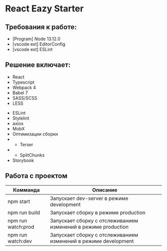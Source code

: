 # React Eazy Starter

## Требования к работе:
* [Program] Node 13.12.0
* [vscode ext] EditorConfig
* [vscode ext] ESLint

## Решение включает:

+ React
+ Typescript
+ Webpack 4
+ Babel 7
+ SASS/SCSS
+ LESS
- ESLint
- Stylelint
- axios
- MobX
- Оптимизации сборки
- - Terser
- - SplitChunks
- Storybook

## Работа с проектом

| Комманда           | Описание                                                        |
| ------------------ | --------------------------------------------------------------- |
| npm start          | Запускает dev-server в режиме development                       |
| npm run build      | Запускает сборку в режиме production                            |
| npm run watch:prod | Запускает сборку с отслеживанием изменений в режиме production  |
| npm run watch:dev  | Запускает сборку с отслеживанием изменений в режиме development |
